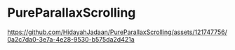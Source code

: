 # PureParallaxScrolling



https://github.com/HidayahJadaan/PureParallaxScrolling/assets/121747756/0a2c7da0-3e7a-4e28-9530-b575da2d421a

